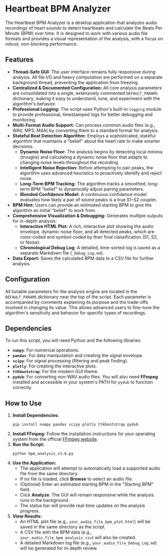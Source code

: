 # Heartbeat BPM Analyzer
The Heartbeat BPM Analyzer is a desktop application that analyzes audio recordings of heart sounds to detect heartbeats and calculate the Beats Per Minute (BPM) over time. It is designed to work with various audio file formats and provides a visual representation of the analysis, with a focus on robust, non-blocking performance.
## Features
- **Thread-Safe GUI:** The user interface remains fully responsive during analysis. All file I/O and heavy computation are performed on a separate background thread, preventing the application from freezing.
- **Centralized & Documented Configuration:** All core analysis parameters are consolidated into a single, extensively commented `DEFAULT_PARAMS` dictionary, making it easy to understand, tune, and experiment with the algorithm's behavior.
- **Professional Logging:** The script uses Python's built-in `logging` module to provide professional, timestamped logs for better debugging and monitoring.
- **Multi-Format Audio Support:** Can process common audio files (e.g., WAV, MP3, M4A) by converting them to a standard format for analysis.
- **Stateful Beat Detection Algorithm:** Employs a sophisticated, stateful algorithm that maintains a "belief" about the heart rate to make smarter decisions.
    - **Dynamic Noise Floor:** The analysis begins by detecting local minima (troughs) and calculating a dynamic noise floor that adapts to changing noise levels throughout the recording.
    - **Intelligent Noise Rejection:** Before attempting to pair peaks, the algorithm uses advanced heuristics to proactively identify and reject noise.
    - **Long-Term BPM Tracking:** The algorithm tracks a smoothed, long-term BPM "belief" to dynamically adjust pairing parameters.
    - **Blended Confidence Model:** A continuous confidence model evaluates how likely a pair of sound peaks is a true S1-S2 couplet.
- **BPM Hint:** Users can provide an estimated starting BPM to give the algorithm an initial "belief" to work from.
- **Comprehensive Visualization & Debugging:** Generates multiple outputs for in-depth analysis:
    - **Interactive HTML Plot:** A rich, interactive plot showing the audio envelope, dynamic noise floor, and all detected peaks, which are color-coded and symbol-coded by their final classification (S1, S2, or Noise).
    - **Chronological Debug Log:** A detailed, time-sorted log is saved as a separate Markdown file (`_Debug_Log.md`).
- **Data Export:** Saves the calculated BPM data to a CSV file for further analysis.
## Configuration
All tunable parameters for the analysis engine are located in the `DEFAULT_PARAMS` dictionary near the top of the script. Each parameter is accompanied by comments explaining its purpose and the trade-offs involved in changing its value. This allows advanced users to fine-tune the algorithm's sensitivity and behavior for specific types of recordings.
## Dependencies
To run this script, you will need Python and the following libraries:
- **`numpy`**: For numerical operations.
- **`pandas`**: For data manipulation and creating the signal envelope.
- **`scipy`**: For signal processing (filtering and peak finding).
- **`plotly`**: For creating the interactive plots.
- **`ttkbootstrap`**: For the modern GUI theme.
- **`pydub`**: For converting non-WAV audio files.
You will also need **FFmpeg** installed and accessible in your system's PATH for `pydub` to function correctly.
## How to Use
1. **Install Dependencies:**
    ```
    pip install numpy pandas scipy plotly ttkbootstrap pydub
    ```
2. **Install FFmpeg:** Follow the installation instructions for your operating system from the official [FFmpeg website](https://ffmpeg.org/download.html "null").
3. **Run the Script:**
    ```
    python bpm_analysis_v1.6.py
    ```
4. **Use the Application:**
    - The application will attempt to automatically load a supported audio file from the same directory.
    - If no file is loaded, click **Browse** to select an audio file.
    - (Optional) Enter an estimated starting BPM in the "Starting BPM" field.
    - Click **Analyze**. The GUI will remain responsive while the analysis runs in the background.
    - The status bar will provide real-time updates on the analysis progress.
5. **View Results:**
    - An HTML plot file (e.g., `your_audio_file_bpm_plot.html`) will be saved in the same directory as the script.
    - A CSV file with the BPM data (e.g., `your_audio_file_bpm_analysis.csv`) will also be created.
    - A detailed Markdown log file (e.g., `your_audio_file_Debug_Log.md`) will be generated for in-depth review.